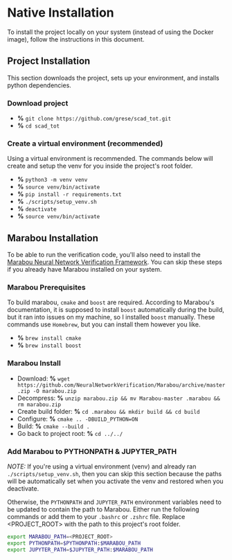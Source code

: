 # Native Installation

To install the project locally on your system (instead of using the Docker image), follow the instructions in this document.

## Project Installation

This section downloads the project, sets up your environment, and installs python dependencies.

### Download project

* **%** `git clone https://github.com/grese/scad_tot.git`
* **%** `cd scad_tot`

### Create a virtual environment (recommended)

Using a virtual environment is recommended. The commands below will create and setup the venv for you inside the project's root folder.

* **%** `python3 -m venv venv`
* **%** `source venv/bin/activate`
* **%** `pip install -r requirements.txt`
* **%** `./scripts/setup_venv.sh`
* **%** `deactivate`
* **%** `source venv/bin/activate`

## Marabou Installation

To be able to run the verification code, you'll also need to install the [Marabou Neural Network Verification Framework](https://github.com/NeuralNetworkVerification/Marabou.git). You can skip these steps if you already have Marabou installed on your system.

### Marabou Prerequisites

To build marabou, `cmake` and `boost` are required. According to Marabou's documentation, it is supposed to install `boost` automatically during the build, but it ran into issues on my machine, so I installed `boost` manually. These commands use `Homebrew`, but you can install them however you like.

* **%** `brew install cmake`
* **%** `brew install boost`

### Marabou Install

* Download: **%** `wget https://github.com/NeuralNetworkVerification/Marabou/archive/master.zip -O marabou.zip`
* Decompress: **%** `unzip marabou.zip && mv Marabou-master .marabou && rm marabou.zip`
* Create build folder: **%** `cd .marabou && mkdir build && cd build`
* Configure: **%** `cmake .. -DBUILD_PYTHON=ON`
* Build: **%** `cmake --build .`
* Go back to project root: **%** `cd ../../`

### Add Marabou to PYTHONPATH & JUPYTER_PATH

*NOTE:* If you're using a virtual environment (venv) and already ran `./scripts/setup_venv.sh`, then you can skip this section because the paths will be automatically set when you activate the venv and restored when you deactivate.

Otherwise, the `PYTHONPATH` and `JUPYTER_PATH` environment variables need to be updated to contain the path to Marabou. Either run the following commands or add them to your `.bashrc` or `.zshrc` file. Replace <PROJECT_ROOT> with the path to this project's root folder.

```zsh
export MARABOU_PATH=<PROJECT_ROOT>
export PYTHONPATH=$PYTHONPATH:$MARABOU_PATH
export JUPYTER_PATH=$JUPYTER_PATH:$MARABOU_PATH
```
